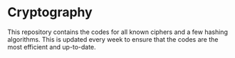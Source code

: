 # Cryptography

This repository contains the codes for all known ciphers and a few hashing algorithms. This is updated every week to ensure that the codes are the most efficient and up-to-date. 
